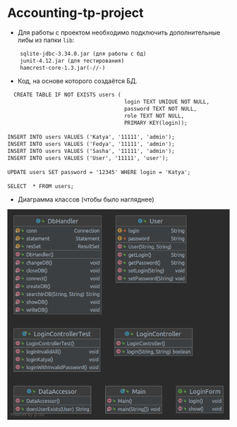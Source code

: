 # Accounting-tp-project

 + Для работы с проектом необходимо подключить дополнительные либы из папки `lib`:
```
    sqlite-jdbc-3.34.0.jar (для работы с бд)
    junit-4.12.jar (для тестирования)
    hamcrest-core-1.3.jar(-//-)
```

+ Код, на основе которого создаётся БД.
```
  CREATE TABLE IF NOT EXISTS users (
                                     login TEXT UNIQUE NOT NULL,
                                     password TEXT NOT NULL,
                                     role TEXT NOT NULL,
                                     PRIMARY KEY(login));

INSERT INTO users VALUES ('Katya', '11111', 'admin');
INSERT INTO users VALUES ('Fedya', '11111', 'admin');
INSERT INTO users VALUES ('Sasha', '11111', 'admin');
INSERT INTO users VALUES ('User', '11111', 'user');

UPDATE users SET password = '12345' WHERE login = 'Katya';

SELECT  * FROM users;
```

+ Диаграмма классов (чтобы было нагляднее)


![diagram](https://github.com/Kat-ies/Accounting-tp-project/blob/backend/diagram.png)
